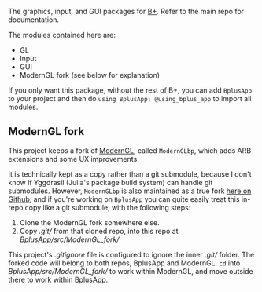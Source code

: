 The graphics, input, and GUI packages for [B+](https://github.com/heyx3/B-plus). Refer to the main repo for documentation.

The modules contained here are:

* GL
* Input
* GUI
* ModernGL fork (see below for explanation)

If you only want this package, without the rest of B+, you can add `BplusApp` to your project and then do `using BplusApp; @using_bplus_app` to import all modules.

## ModernGL fork

This project keeps a fork of [ModernGL](https://github.com/JuliaGL/ModernGL.jl), called `ModernGLbp`, which adds ARB extensions and some UX improvements.

It is technically kept as a copy rather than a git submodule, because I don't know if Yggdrasil (Julia's package build system) can handle git submodules. However, `ModernGLbp` is also maintained as a true fork [here on Github](https://github.com/heyx3/ModernGL.jl), and if you're working on `BplusApp` you can quite easily treat this in-repo copy like a git submodule, with the following steps:

1. Clone the ModernGL fork somewhere else.
2. Copy *.git/* from that cloned repo, into this repo at *BplusApp/src/ModernGL_fork/*

This project's *.gitignore* file is configured to ignore the inner *.git/* folder.
The forked code will belong to both repos, BplusApp and ModernGL.
`cd` into *BplusApp/src/ModernGL_fork/* to work within ModernGL, and move outside there to work within BplusApp.